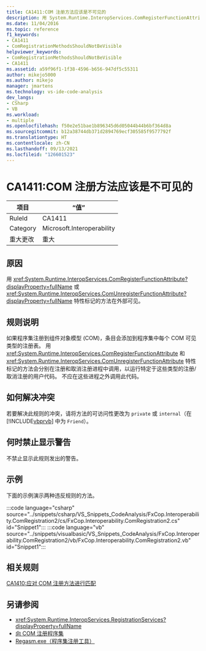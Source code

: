 ```yaml
---
title: CA1411:COM 注册方法应该是不可见的
description: 用 System.Runtime.InteropServices.ComRegisterFunctionAttribute 或 System.Runtime.InteropServices.ComUnregisterFunctionAttribute 特性标记的方法在外部可见。
ms.date: 11/04/2016
ms.topic: reference
f1_keywords:
- CA1411
- ComRegistrationMethodsShouldNotBeVisible
helpviewer_keywords:
- ComRegistrationMethodsShouldNotBeVisible
- CA1411
ms.assetid: a59f96f1-1f38-4596-b656-947df5c55311
author: mikejo5000
ms.author: mikejo
manager: jmartens
ms.technology: vs-ide-code-analysis
dev_langs:
- CSharp
- VB
ms.workload:
- multiple
ms.openlocfilehash: f50e2e51bae1b896345d6d05044b44b6bf364d8a
ms.sourcegitcommit: b12a38744db371d2894769ecf305585f9577792f
ms.translationtype: HT
ms.contentlocale: zh-CN
ms.lasthandoff: 09/13/2021
ms.locfileid: "126601523"
---
```

# <a name="ca1411-com-registration-methods-should-not-be-visible"></a>CA1411:COM 注册方法应该是不可见的

|项目|“值”|
|-|-|
|RuleId|CA1411|
|Category|Microsoft.Interoperability|
|重大更改|重大|

## <a name="cause"></a>原因

用 <xref:System.Runtime.InteropServices.ComRegisterFunctionAttribute?displayProperty=fullName> 或 <xref:System.Runtime.InteropServices.ComUnregisterFunctionAttribute?displayProperty=fullName> 特性标记的方法在外部可见。

## <a name="rule-description"></a>规则说明
如果程序集注册到组件对象模型 (COM)，条目会添加到程序集中每个 COM 可见类型的注册表。 用 <xref:System.Runtime.InteropServices.ComRegisterFunctionAttribute> 和 <xref:System.Runtime.InteropServices.ComUnregisterFunctionAttribute> 特性标记的方法会分别在注册和取消注册进程中调用，以运行特定于这些类型的注册/取消注册的用户代码。 不应在这些进程之外调用此代码。

## <a name="how-to-fix-violations"></a>如何解决冲突
若要解决此规则的冲突，请将方法的可访问性更改为 `private` 或 `internal`（在 [!INCLUDE[vbprvb](../code-quality/includes/vbprvb_md.md)] 中为 `Friend`）。

## <a name="when-to-suppress-warnings"></a>何时禁止显示警告
不禁止显示此规则发出的警告。

## <a name="example"></a>示例
下面的示例演示两种违反规则的方法。

:::code language="csharp" source="../snippets/csharp/VS_Snippets_CodeAnalysis/FxCop.Interoperability.ComRegistration2/cs/FxCop.Interoperability.ComRegistration2.cs" id="Snippet1":::
:::code language="vb" source="../snippets/visualbasic/VS_Snippets_CodeAnalysis/FxCop.Interoperability.ComRegistration2/vb/FxCop.Interoperability.ComRegistration2.vb" id="Snippet1":::

## <a name="related-rules"></a>相关规则
[CA1410:应对 COM 注册方法进行匹配](../code-quality/ca1410.md)

## <a name="see-also"></a>另请参阅

- <xref:System.Runtime.InteropServices.RegistrationServices?displayProperty=fullName>
- [向 COM 注册程序集](/dotnet/framework/interop/registering-assemblies-with-com)
- [Regasm.exe（程序集注册工具）](/dotnet/framework/tools/regasm-exe-assembly-registration-tool)
